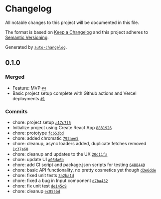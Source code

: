 # Changelog

All notable changes to this project will be documented in this file.

The format is based on [Keep a Changelog](https://keepachangelog.com/en/1.0.0/)
and this project adheres to [Semantic Versioning](https://semver.org/spec/v2.0.0.html).

Generated by [`auto-changelog`](https://github.com/CookPete/auto-changelog).

## 0.1.0

### Merged

- Feature: MVP [`#4`](https://github.com/bilo-io/blockchain/pull/4)
- Basic project setup complete with Github actions and Vercel deployments [`#1`](https://github.com/bilo-io/blockchain/pull/1)

### Commits

- chore: project setup [`a17c7f5`](https://github.com/bilo-io/blockchain/commit/a17c7f54bec0693818cbe20887e23dcea77b2fc7)
- Initialize project using Create React App [`8831926`](https://github.com/bilo-io/blockchain/commit/88319269f130186be8c22f9b93869a735dd3083d)
- chore: prototype [`fc653bd`](https://github.com/bilo-io/blockchain/commit/fc653bde39f6922f8490812c9ee525fb366cd4db)
- chore: added chromatic [`792aee5`](https://github.com/bilo-io/blockchain/commit/792aee57d24120a17cc9e709972795a85c5c7b62)
- chore: cleanup, async loaders added, duplicate fetches removed [`1c37a68`](https://github.com/bilo-io/blockchain/commit/1c37a683f22f6dcb602eaf6448fe3a131f0f43aa)
- chore: cleanup and updates to the UX [`20d11fa`](https://github.com/bilo-io/blockchain/commit/20d11faf89a63aca66e6059f47ae8763fb62a793)
- chore: update UI [`a05da6b`](https://github.com/bilo-io/blockchain/commit/a05da6ba7929963d91685f67ee5f6383420a773f)
- chore: add CI script and package.json scripts for testing [`6488449`](https://github.com/bilo-io/blockchain/commit/648844926857eacc3335290fb6781fcf7196a669)
- chore: basic API functionality, no pretty cosmetics yet though [`d3e6dde`](https://github.com/bilo-io/blockchain/commit/d3e6dde130549d7182847c4cbdfd6bd3c912eeef)
- chore: fixed unit tests [`3a2ba1d`](https://github.com/bilo-io/blockchain/commit/3a2ba1d7c21117869badba8d9eda7d23e59b38b3)
- chore: fixed a bug in Input component [`d7ba432`](https://github.com/bilo-io/blockchain/commit/d7ba432caf94e0e1121d4b9cf7e4aac6d051c269)
- chore: fix unit test [`de145c9`](https://github.com/bilo-io/blockchain/commit/de145c941bf57df86c8dd5b49b068b6e33a619c6)
- chore: cleanup [`ec855bd`](https://github.com/bilo-io/blockchain/commit/ec855bdea8f1adf91a0a6abcfdb205c15ce3ad01)
